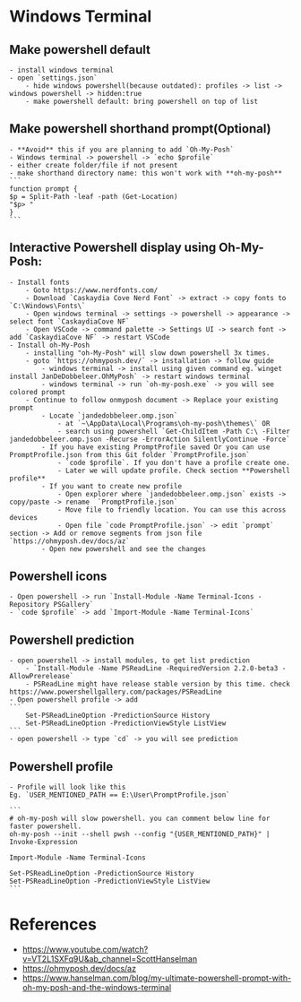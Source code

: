 # Windows Terminal
## Make powershell default
    - install windows terminal
    - open `settings.json`
        - hide windows powershell(because outdated): profiles -> list -> windows powershell -> hidden:true
        - make powershell default: bring powershell on top of list

## Make powershell shorthand prompt(Optional)
    - **Avoid** this if you are planning to add `Oh-My-Posh`
    - Windows terminal -> powershell -> `echo $profile`
    - either create folder/file if not present
    - make shorthand directory name: this won't work with **oh-my-posh**
    ```
    function prompt {
    $p = Split-Path -leaf -path (Get-Location)
    "$p> "
    }
    ```
    
## Interactive Powershell display using Oh-My-Posh:
    - Install fonts
        - Goto https://www.nerdfonts.com/
        - Download `Caskaydia Cove Nerd Font` -> extract -> copy fonts to `C:\Windows\Fonts\`
        - Open windows terminal -> settings -> powershell -> appearance -> select font `CaskaydiaCove NF` 
        - Open VSCode -> command palette -> Settings UI -> search font -> add `CaskaydiaCove NF` -> restart VSCode
    - Install oh-My-Posh 
        - installing "oh-My-Posh" will slow down powershell 3x times.
        - goto `https://ohmyposh.dev/` -> installation -> follow guide
            - windows terminal -> install using given command eg.`winget install JanDeDobbeleer.OhMyPosh` -> restart windows terminal
            - windows terminal -> run `oh-my-posh.exe` -> you will see colored prompt
        - Continue to follow onmyposh document -> Replace your existing prompt
            - Locate `jandedobbeleer.omp.json` 
                - at `~\AppData\Local\Programs\oh-my-posh\themes\` OR
                - search using powershell `Get-ChildItem -Path C:\ -Filter jandedobbeleer.omp.json -Recurse -ErrorAction SilentlyContinue -Force`
            - If you have existing PromptProfile saved Or you can use PromptProfile.json from this Git folder `PromptProfile.json`
                - `code $profile`. If you don't have a profile create one.
                - Later we will update profile. Check section **Powershell profile**
            - If you want to create new profile
                - Open explorer where `jandedobbeleer.omp.json` exists -> copy/paste -> rename  `PromptProfile.json`
                - Move file to friendly location. You can use this across devices
                - Open file `code PromptProfile.json` -> edit `prompt` section -> Add or remove segments from json file `https://ohmyposh.dev/docs/az`
            - Open new powershell and see the changes

## Powershell icons
    - Open powershell -> run `Install-Module -Name Terminal-Icons -Repository PSGallery`
    - `code $profile` -> add `Import-Module -Name Terminal-Icons`

## Powershell prediction
    - open powershell -> install modules, to get list prediction
        - `Install-Module -Name PSReadLine -RequiredVersion 2.2.0-beta3 -AllowPrerelease`
        - PSReadLine might have release stable version by this time. check https://www.powershellgallery.com/packages/PSReadLine
    - Open powershell profile -> add
    ```
        Set-PSReadLineOption -PredictionSource History
        Set-PSReadLineOption -PredictionViewStyle ListView
    ```
    - open powershell -> type `cd` -> you will see prediction

## Powershell profile
    - Profile will look like this
    Eg. `USER_MENTIONED_PATH == E:\User\PromptProfile.json`
    
    ```
    # oh-my-posh will slow powershell. you can comment below line for faster powershell.
    oh-my-posh --init --shell pwsh --config "{USER_MENTIONED_PATH}" | Invoke-Expression

    Import-Module -Name Terminal-Icons

    Set-PSReadLineOption -PredictionSource History
    Set-PSReadLineOption -PredictionViewStyle ListView
    ```
        
# References
- https://www.youtube.com/watch?v=VT2L1SXFq9U&ab_channel=ScottHanselman
- https://ohmyposh.dev/docs/az
- https://www.hanselman.com/blog/my-ultimate-powershell-prompt-with-oh-my-posh-and-the-windows-terminal
